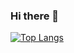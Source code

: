### Hi there 👋

[![Top Langs](https://github-readme-stats.vercel.app/api/top-langs/?username=ianoxwell)](https://github.com/ianoxwell/github-readme-stats)

<!--
**ianoxwell/ianoxwell** is a ✨ _special_ ✨ repository because its `README.md` (this file) appears on your GitHub profile.

Here are some ideas to get you started:

- 🔭 I’m currently working on ...
- 🌱 I’m currently learning ...
- 👯 I’m looking to collaborate on ...
- 🤔 I’m looking for help with ...
- 💬 Ask me about ...
- 📫 How to reach me: ...
- 😄 Pronouns: ...
- ⚡ Fun fact: ...
-->
